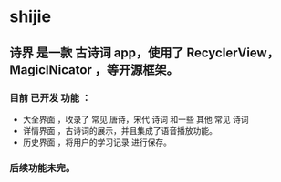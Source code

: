 # shijie
##  诗界 是一款 古诗词 app，使用了 RecyclerView，MagicINicator ，等开源框架。

### 目前 已开发 功能 ：

- 大全界面 ，收录了 常见 唐诗，宋代 诗词 和一些 其他 常见 诗词
- 详情界面 ，古诗词的展示，并且集成了语音播放功能。
- 历史界面 ，将用户的学习记录 进行保存。

### 后续功能未完。
